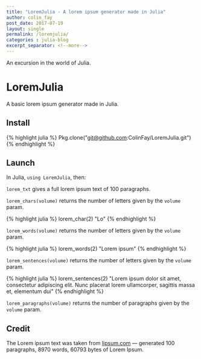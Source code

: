 ```yaml
---
title: "LoremJulia - A lorem ipsum generator made in Julia"
author: colin_fay
post_date: 2017-07-19
layout: single
permalink: /loremjulia/
categories : julia-blog
excerpt_separator: <!--more-->
---
```


An excursion in the world of Julia.

<!--more-->

# LoremJulia

A basic lorem ipsum generator made in Julia.

## Install

{% highlight julia %}
Pkg.clone("git@github.com:ColinFay/LoremJulia.git")
{% endhighlight %}

## Launch

In Julia, `using LoremJulia`, then:

`lorem_txt` gives a full lorem ipsum text of 100 paragraphs.

`lorem_chars(volume)` returns the number of letters given by the `volume` param.

{% highlight julia %}
lorem_char(2)
"Lo"
{% endhighlight %}

`lorem_words(volume)` returns the number of letters given by the `volume` param.

{% highlight julia %}
lorem_words(2)
"Lorem ipsum"
{% endhighlight %}

`lorem_sentences(volume)` returns the number of letters given by the `volume` param.


{% highlight julia %}
lorem_sentences(2)
"Lorem ipsum dolor sit amet, consectetur adipiscing elit. Nunc placerat lorem ullamcorper, sagittis massa et, elementum dui"
{% endhighlight %}


`lorem_paragraphs(volume)` returns the number of paragraphs given by the `volume` param.

## Credit

The Lorem ipsum text was taken from [lipsum.com](http://lipsum.com/) — generated 100 paragraphs, 8970 words, 60793 bytes of Lorem Ipsum.
